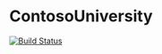 ﻿# ContosoUniversity
[![Build Status](https://dev.azure.com/aptera-sandaluz/bash-ContosoUniversity/_apis/build/status/sandaluz-aptera.ContosoUniversity?branchName=main)](https://dev.azure.com/aptera-sandaluz/bash-ContosoUniversity/_build/latest?definitionId=1&branchName=main)
